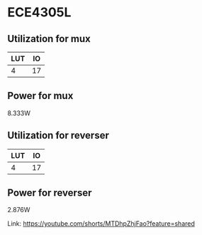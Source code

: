 # ECE4305L
## Utilization for mux
| LUT    | IO |
| -------- | ------- |
| 4  | 17   |


## Power for mux
8.333W

## Utilization for reverser
| LUT    | IO |
| -------- | ------- |
| 4  | 17   |

## Power for reverser
2.876W

Link: https://youtube.com/shorts/MTDhpZhjFao?feature=shared
